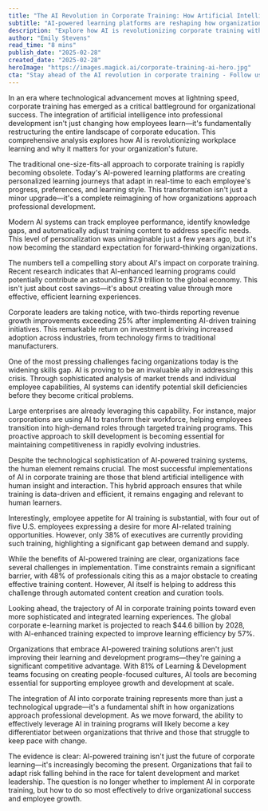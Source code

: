 ```yaml
---
title: "The AI Revolution in Corporate Training: How Artificial Intelligence is Transforming Professional Development"
subtitle: "AI-powered learning platforms are reshaping how organizations approach employee training and development"
description: "Explore how AI is revolutionizing corporate training with personalized learning journeys, automated skill gap analysis, and improved learning efficiency. Learn why organizations embracing AI-powered training solutions are gaining a competitive edge in talent development."
author: "Emily Stevens"
read_time: "8 mins"
publish_date: "2025-02-28"
created_date: "2025-02-28"
heroImage: "https://images.magick.ai/corporate-training-ai-hero.jpg"
cta: "Stay ahead of the AI revolution in corporate training - Follow us on LinkedIn for the latest insights and trends in professional development."
---
```


In an era where technological advancement moves at lightning speed, corporate training has emerged as a critical battleground for organizational success. The integration of artificial intelligence into professional development isn't just changing how employees learn—it's fundamentally restructuring the entire landscape of corporate education. This comprehensive analysis explores how AI is revolutionizing workplace learning and why it matters for your organization's future.

The traditional one-size-fits-all approach to corporate training is rapidly becoming obsolete. Today's AI-powered learning platforms are creating personalized learning journeys that adapt in real-time to each employee's progress, preferences, and learning style. This transformation isn't just a minor upgrade—it's a complete reimagining of how organizations approach professional development.

Modern AI systems can track employee performance, identify knowledge gaps, and automatically adjust training content to address specific needs. This level of personalization was unimaginable just a few years ago, but it's now becoming the standard expectation for forward-thinking organizations.

The numbers tell a compelling story about AI's impact on corporate training. Recent research indicates that AI-enhanced learning programs could potentially contribute an astounding $7.9 trillion to the global economy. This isn't just about cost savings—it's about creating value through more effective, efficient learning experiences.

Corporate leaders are taking notice, with two-thirds reporting revenue growth improvements exceeding 25% after implementing AI-driven training initiatives. This remarkable return on investment is driving increased adoption across industries, from technology firms to traditional manufacturers.

One of the most pressing challenges facing organizations today is the widening skills gap. AI is proving to be an invaluable ally in addressing this crisis. Through sophisticated analysis of market trends and individual employee capabilities, AI systems can identify potential skill deficiencies before they become critical problems.

Large enterprises are already leveraging this capability. For instance, major corporations are using AI to transform their workforce, helping employees transition into high-demand roles through targeted training programs. This proactive approach to skill development is becoming essential for maintaining competitiveness in rapidly evolving industries.

Despite the technological sophistication of AI-powered training systems, the human element remains crucial. The most successful implementations of AI in corporate training are those that blend artificial intelligence with human insight and interaction. This hybrid approach ensures that while training is data-driven and efficient, it remains engaging and relevant to human learners.

Interestingly, employee appetite for AI training is substantial, with four out of five U.S. employees expressing a desire for more AI-related training opportunities. However, only 38% of executives are currently providing such training, highlighting a significant gap between demand and supply.

While the benefits of AI-powered training are clear, organizations face several challenges in implementation. Time constraints remain a significant barrier, with 48% of professionals citing this as a major obstacle to creating effective training content. However, AI itself is helping to address this challenge through automated content creation and curation tools.

Looking ahead, the trajectory of AI in corporate training points toward even more sophisticated and integrated learning experiences. The global corporate e-learning market is projected to reach $44.6 billion by 2028, with AI-enhanced training expected to improve learning efficiency by 57%.

Organizations that embrace AI-powered training solutions aren't just improving their learning and development programs—they're gaining a significant competitive advantage. With 81% of Learning & Development teams focusing on creating people-focused cultures, AI tools are becoming essential for supporting employee growth and development at scale.

The integration of AI into corporate training represents more than just a technological upgrade—it's a fundamental shift in how organizations approach professional development. As we move forward, the ability to effectively leverage AI in training programs will likely become a key differentiator between organizations that thrive and those that struggle to keep pace with change.

The evidence is clear: AI-powered training isn't just the future of corporate learning—it's increasingly becoming the present. Organizations that fail to adapt risk falling behind in the race for talent development and market leadership. The question is no longer whether to implement AI in corporate training, but how to do so most effectively to drive organizational success and employee growth.